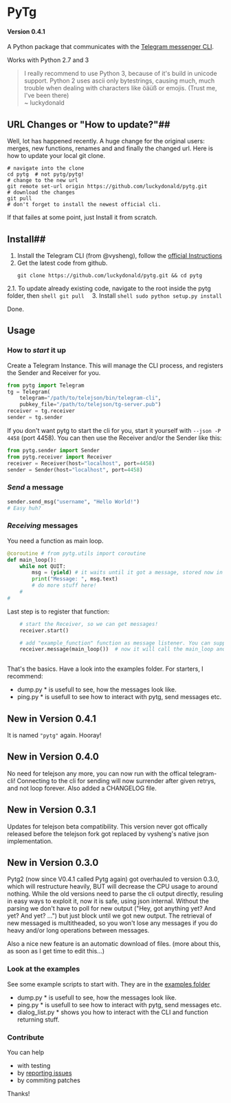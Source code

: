# **PyTg** #
#### Version 0.4.1 ####

A Python package that communicates with the [Telegram messenger CLI](https://github.com/vysheng/tg).

Works with Python  2.7 and 3    

> I really recommend to use Python 3, because of it's build in unicode support.
Python 2 uses ascii only bytestrings, causing much, much trouble when dealing with characters like öäüß or emojis. (Trust me, I've been there)     
~ luckydonald

## **URL Changes** or "How to update?"##
Well, lot has happened recently. A huge change for the original users: merges, new functions,
renames and and finally the changed url. Here is how to update your local git clone.
```shell
# navigate into the clone
cd pytg	 # not pytg/pytg!
# change to the new url
git remote set-url origin https://github.com/luckydonald/pytg.git
# download the changes
git pull
# don't forget to install the newest official cli.
```
If that failes at some point, just Install it from scratch.

## **Install**##

 1. Install the Telegram CLI (from @vysheng), follow the [official Instructions](https://github.com/vysheng/tg)
 2. Get the latest code from github.    
    ```shell
    git clone https://github.com/luckydonald/pytg.git && cd pytg
    ```
 2.1. To update already existing code, navigate to the root inside the pytg folder, then
    ```shell
    git pull 
    ```
 3. Install
    ```shell
    sudo python setup.py install 
    ```
    
 Done.

## **Usage** ##

### How to *start* it up ###

Create a Telegram Instance.
This will manage the CLI process, and registers the Sender and Receiver for you.

```python
from pytg import Telegram
tg = Telegram(
	telegram="/path/to/telejson/bin/telegram-cli",
	pubkey_file="/path/to/telejson/tg-server.pub")
receiver = tg.receiver
sender = tg.sender
```

If you don't want pytg to start the cli for you, start it yourself with ```--json -P 4458``` (port 4458).
You can then use the Receiver and/or the Sender like this: 


```python
from pytg.sender import Sender
from pytg.receiver import Receiver
receiver = Receiver(host="localhost", port=4458)
sender = Sender(host="localhost", port=4458)
```

### *Send* a message ###

```python
sender.send_msg("username", "Hello World!")
# Easy huh?
```
    
### *Receiving* messages ###

You need a function as main loop.
```python
@coroutine # from pytg.utils import coroutine
def main_loop():
	while not QUIT:
		msg = (yield) # it waits until it got a message, stored now in msg.
		print("Message: ", msg.text)
		# do more stuff here!
	#
#
```

Last step is to register that function:

```python
	# start the Receiver, so we can get messages!
	receiver.start()

	# add "example_function" function as message listener. You can supply arguments here, like main_loop(foo, bar).
	receiver.message(main_loop())  # now it will call the main_loop and yield the new messages.
	
```

That's the basics. Have a look into the examples folder. For starters, I recommend:    
* dump.py * is usefull to see, how the messages look like.    
* ping.py * is usefull to see how to interact with pytg, send messages etc.


## **New in Version 0.4.1**
It is named ```"pytg"``` again. Hooray!

## **New in Version 0.4.0**
No need for telejson any more, you can now run with the offical telegram-cli!
Connecting to the cli for sending will now surrender after given retrys, and not loop forever.
Also added a CHANGELOG file.


## New in Version 0.3.1
Updates for telejson beta compatibility.
This version never got offically released before the telejson fork got replaced by vysheng's native json implementation.
 
## **New in Version 0.3.0**
Pytg2 (now since V0.4.1 called Pytg again) got overhauled to version 0.3.0, which will restructure heavily,
BUT will decrease the CPU usage to around nothing.
While the old versions need to parse the cli output directly, resuling in easy ways to exploit it, now it is safe, using json internal.
Without the parsing we don't have to poll for new output ("Hey, got anything yet? And yet? And yet? ...") but just block until we got new output.
The retrieval of new messaged is multitheaded, so you won't lose any messages if you do heavy and/or long operations between messages.

Also a nice new feature is an automatic download of files. (more about this, as soon as I get time to edit this...)



### Look at the examples
See some example scripts to start with.
They are in the [examples folder](https://github.com/luckydonald/pytg/tree/master/examples)    
* dump.py * is usefull to see, how the messages look like.    
* ping.py * is usefull to see how to interact with pytg, send messages etc.    
* dialog_list.py * shows you how to interact with the CLI and function returning stuff.    


### Contribute
You can help

* with testing
* by [reporting issues](https://github.com/luckydonald/pytg/issues)
* by commiting patches

Thanks!
